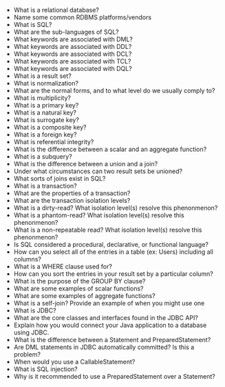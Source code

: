  - What is a relational database?
 - Name some common RDBMS platforms/vendors
 - What is SQL?
 - What are the sub-languages of SQL?
 - What keywords are associated with DML?
 - What keywords are associated with DDL?
 - What keywords are associated with DCL?
 - What keywords are associated with TCL?
 - What keywords are associated with DQL?
 - What is a result set?
 - What is normalization?
 - What are the normal forms, and to what level do we usually comply to?
 - What is multiplicity?
 - What is a primary key?
 - What is a natural key?
 - What is surrogate key?
 - What is a composite key?
 - What is a foreign key?
 - What is referential integrity?
 - What is the difference between a scalar and an aggregate function?
 - What is a subquery?
 - What is the difference between a union and a join?
 - Under what circumstances can two result sets be unioned?
 - What sorts of joins exist in SQL?
 - What is a transaction?
 - What are the properties of a transaction?
 - What are the transaction isolation levels?
 - What is a dirty-read? What isolation level(s) resolve this phenonmenon?
 - What is a phantom-read? What isolation level(s) resolve this phenonmenon?
 - What is a non-repeatable read? What isolation level(s) resolve this phenonmenon?
 - Is SQL considered a procedural, declarative, or functional language?
 - How can you select all of the entries in a table (ex: Users) including all columns?
 - What is a WHERE clause used for?
 - How can you sort the entries in your result set by a particular column?
 - What is the purpose of the GROUP BY clause?
 - What are some examples of scalar functions?
 - What are some examples of aggregate functions?
 - What is a self-join? Provide an example of when you might use one
 - What is JDBC?
 - What are the core classes and interfaces found in the JDBC API?
 - Explain how you would connect your Java application to a database using JDBC.
 - What is the difference between a Statement and PreparedStatement?
 - Are DML statements in JDBC automatically committed? Is this a problem?
 - When would you use a CallableStatement?
 - What is SQL injection?
 - Why is it recommended to use a PreparedStatement over a Statement?
